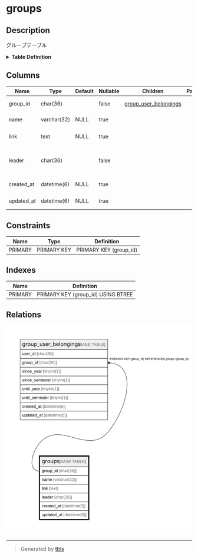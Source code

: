 # groups

## Description

グループテーブル

<details>
<summary><strong>Table Definition</strong></summary>

```sql
CREATE TABLE `groups` (
  `group_id` char(36) NOT NULL,
  `name` varchar(32) DEFAULT NULL,
  `link` text DEFAULT NULL,
  `leader` char(36) NOT NULL,
  `created_at` datetime(6) DEFAULT NULL,
  `updated_at` datetime(6) DEFAULT NULL,
  PRIMARY KEY (`group_id`)
) ENGINE=InnoDB DEFAULT CHARSET=utf8mb3
```

</details>

## Columns

| Name | Type | Default | Nullable | Children | Parents | Comment |
| ---- | ---- | ------- | -------- | -------- | ------- | ------- |
| group_id | char(36) |  | false | [group_user_belongings](group_user_belongings.md) |  | グループUUID |
| name | varchar(32) | NULL | true |  |  | グループ名 |
| link | text | NULL | true |  |  | グループのリンク |
| leader | char(36) |  | false |  |  | グループリーダーのユーザーUUID |
| created_at | datetime(6) | NULL | true |  |  | グループ作成日時 |
| updated_at | datetime(6) | NULL | true |  |  | グループ更新日時 |

## Constraints

| Name | Type | Definition |
| ---- | ---- | ---------- |
| PRIMARY | PRIMARY KEY | PRIMARY KEY (group_id) |

## Indexes

| Name | Definition |
| ---- | ---------- |
| PRIMARY | PRIMARY KEY (group_id) USING BTREE |

## Relations

![er](groups.svg)

---

> Generated by [tbls](https://github.com/k1LoW/tbls)
